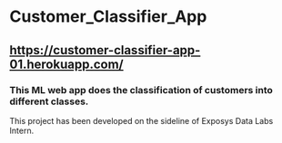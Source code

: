 # Customer_Classifier_App
## https://customer-classifier-app-01.herokuapp.com/
### This ML web app does the classification of customers into different classes.
This project has been developed on the sideline of Exposys Data Labs Intern.

